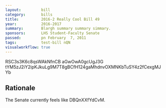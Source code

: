 ```yaml
---
layout:         bill
category:       bills
title:          2016-2 Really Cool Bill 49
year:           2016-2017
summary:        Blargh summary summary simmary.
sponsors:       LHS Student-Faculty Senate
passed:         pn February  7, 2011
tags:           test-bill nQN
visualworkflow: true
---
```



RSC3s3K6c8qsWAkNfnCB aGwOwA0gcUgJ3G tYM5zJ2iY2ipKJkuLg9M7T8gBCfH124gaMhdnvOXMNKbTuSY4z2fCexgMJYb 




Rationale
---------
The Senate currently feels like DBQnXXfYdCvM.
